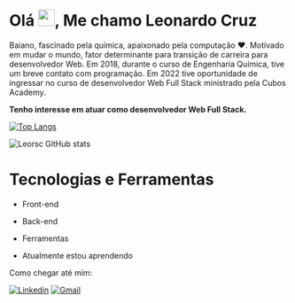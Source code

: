 <h1>Olá <img src="https://raw.githubusercontent.com/kaueMarques/kaueMarques/master/hi.gif" width="30px";>, Me chamo Leonardo Cruz </h1>

Baiano, fascinado pela química, apaixonado pela computação ❤️. Motivado em mudar o mundo, fator determinante para transição de carreira para desenvolvedor Web. Em 2018, durante o curso de Engenharia Química, tive um breve contato com programação. Em 2022 tive oportunidade de ingressar no curso de desenvolvedor Web Full Stack ministrado pela Cubos Academy.

**Tenho interesse em atuar como desenvolvedor Web Full Stack.**

[![Top Langs](https://github-readme-stats.vercel.app/api/top-langs/?username=Leorsc&layout=compact&theme=radical)](https://github.com/Leorsc/github-readme-stats)

![Leorsc GitHub stats](https://github-readme-stats.vercel.app/api?username=Leorsc&show_icons=true&theme=radical)


# Tecnologias e Ferramentas

- Front-end

- Back-end

- Ferramentas

- Atualmente estou aprendendo


Como chegar até mim:

[![Linkedin](https://img.shields.io/badge/LinkedIn-0077B5?style=for-the-badge&logo=linkedin&logoColor=white)](https://www.linkedin.com/in/leonardo-cruz-0613ab24a/)
[![Gmail](https://img.shields.io/badge/Gmail-D14836?style=for-the-badge&logo=gmail&logoColor=white)](mailto:leorsc0605@gmail.com)




     
           
          
           
  




